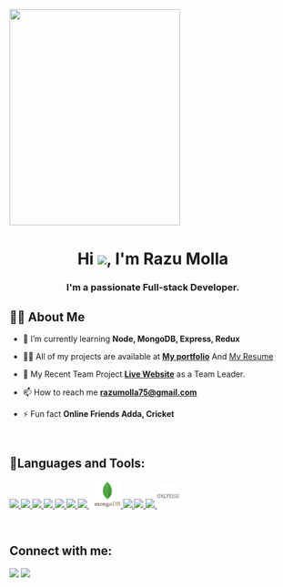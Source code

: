 <a href="#"><img width="300" height="380" src="https://i.ibb.co/zJXvFfG/IMG-1697.png" /></a>

<h1 align="center">Hi <img src="https://raw.githubusercontent.com/MartinHeinz/MartinHeinz/master/wave.gif" width="30px">, I'm Razu Molla</h1>
<h3 align="center">I'm a passionate Full-stack Developer.</h3>


## 🙋‍♂️ About Me

- 🌱 I’m currently learning **Node, MongoDB, Express, Redux**

- 👨‍💻 All of my projects are available at **[My portfolio](https://razu-molla.web.app/)** And [My Resume](https://drive.google.com/file/d/1ysZsyPRRDKZxwVv09VsLPGTFLh78S64Y/view?usp=sharing)

- 👯 My Recent Team Project  **[Live Website](https://endgame-soldier.web.app/)** as a Team Leader.

- 📫 How to reach me **razumolla75@gmail.com**

- ⚡ Fun fact **Online Friends Adda, Cricket**

<br/>

## 🚀Languages and Tools:

<p align="left"> 
    <a href="https://reactjs.org/" target="_blank"> <img src="https://img.icons8.com/color/48/000000/react-native.png"/> </a>
    <a href="https://spring.io/projects/spring-boot" target="_blank"> </a> 
    <a href="https://developer.mozilla.org/en-US/docs/Web/JavaScript" target="_blank"> <img src="https://img.icons8.com/color/48/000000/javascript.png"/> </a> 
    <a href="https://www.w3.org/html/" target="_blank"> <img src="https://img.icons8.com/color/48/000000/html-5.png"/> </a> 
    <a href="https://www.w3schools.com/css/" target="_blank"> <img src="https://img.icons8.com/color/48/000000/css3.png"/> </a> 
    <a href="https://getbootstrap.com" target="_blank"> <img src="https://img.icons8.com/color/48/000000/bootstrap.png"/> </a> 
    <a href="https://tailwindcss.com/" target="_blank"> <img width="35px" src="https://i.ibb.co/f225ZxK/tailwind.png"/> </a> 
    <a style="padding-right:8px;" href="https://nodejs.org" target="_blank"> <img src="https://img.icons8.com/color/48/000000/nodejs.png"/> </a> 
    <a href="https://www.mongodb.com/" target="_blank"> <img src="https://raw.githubusercontent.com/devicons/devicon/master/icons/mongodb/mongodb-original-wordmark.svg" alt="mongodb" width="48" height="48"/> </a> 
    <a href="https://firebase.google.com/" target="_blank"> <img src="https://img.icons8.com/color/48/000000/firebase.png"/> </a> 
   <a href="https://git-scm.com/" target="_blank"> <img src="https://img.icons8.com/color/48/000000/git.png"/> </a> 
    <a href="https://www.jenkins.io" target="_blank"> </a> 
    <a href="https://redux.js.org" target="_blank"> <img src="https://img.icons8.com/color/48/000000/redux.png"/> </a>
    <a href="https://expressjs.com" target="_blank"> <img src="https://raw.githubusercontent.com/devicons/devicon/master/icons/express/express-original-wordmark.svg" alt="express" width="40" height="40"/> </a>
</p>

<br/>


## Connect with me:
<p align="left">
    <a href = "https://www.linkedin.com/in/razu-molla/"><img src="https://img.icons8.com/fluent/48/000000/linkedin.png"/></a>
    <a href = "https://www.facebook.com/profile.php?id=100010189419477"><img src="https://img.icons8.com/fluency/48/000000/facebook.png"/></a>
</p>
